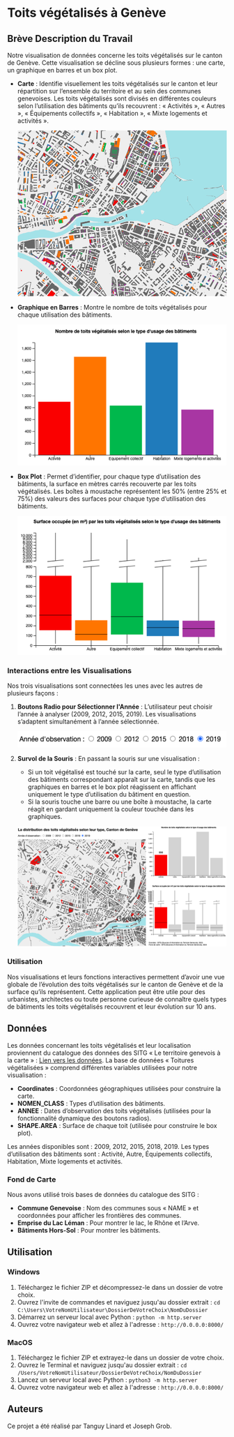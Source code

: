 # Toits végétalisés à Genève

## Brève Description du Travail
Notre visualisation de données concerne les toits végétalisés sur le canton de Genève. Cette visualisation se décline sous plusieurs formes : une carte, un graphique en barres et un box plot. 

- **Carte** : Identifie visuellement les toits végétalisés sur le canton et leur répartition sur l’ensemble du territoire et au sein des communes genevoises. Les toits végétalisés sont divisés en différentes couleurs selon l’utilisation des bâtiments qu’ils recouvrent : « Activités », « Autres », « Équipements collectifs », « Habitation », « Mixte logements et activités ».

    ![Capture d'écran de la carte](images/map.png)
  
- **Graphique en Barres** : Montre le nombre de toits végétalisés pour chaque utilisation des bâtiments.

    ![Capture d'écran de la du graphique en barres](images/barplot.png)
  
- **Box Plot** : Permet d’identifier, pour chaque type d’utilisation des bâtiments, la surface en mètres carrés recouverte par les toits végétalisés. Les boîtes à moustache représentent les 50% (entre 25% et 75%) des valeurs des surfaces pour chaque type d’utilisation des bâtiments.

    ![Capture d'écran du box plot](images/boxplot.png)

### Interactions entre les Visualisations
Nos trois visualisations sont connectées les unes avec les autres de plusieurs façons :

1. **Boutons Radio pour Sélectionner l'Année** : L’utilisateur peut choisir l’année à analyser (2009, 2012, 2015, 2019). Les visualisations s’adaptent simultanément à l’année sélectionnée.

    ![Capture d'écran des boutons radio](images/radio-button.png)
   
2. **Survol de la Souris** : En passant la souris sur une visualisation :
   - Si un toit végétalisé est touché sur la carte, seul le type d’utilisation des bâtiments correspondant apparaît sur la carte, tandis que les graphiques en barres et le box plot réagissent en affichant uniquement le type d’utilisation du bâtiment en question.
   - Si la souris touche une barre ou une boîte à moustache, la carte réagit en gardant uniquement la couleur touchée dans les graphiques.

   ![Capture d'écran du survol de souris](images/mouseover.png)

### Utilisation
Nos visualisations et leurs fonctions interactives permettent d’avoir une vue globale de l’évolution des toits végétalisés sur le canton de Genève et de la surface qu’ils représentent. Cette application peut être utile pour des urbanistes, architectes ou toute personne curieuse de connaître quels types de bâtiments les toits végétalisés recouvrent et leur évolution sur 10 ans.

## Données
Les données concernant les toits végétalisés et leur localisation proviennent du catalogue des données des SITG « Le territoire genevois à la carte » : [Lien vers les données](https://ge.ch/sitg/sitg_catalog/sitg_donnees?keyword=&geodataid=7176&topic=tous&service=tous&datatype=tous&distribution=tous&sort=auto). La base de données « Toitures végétalisées » comprend différentes variables utilisées pour notre visualisation :

- **Coordinates** : Coordonnées géographiques utilisées pour construire la carte.
- **NOMEN_CLASS** : Types d’utilisation des bâtiments.
- **ANNEE** : Dates d’observation des toits végétalisés (utilisées pour la fonctionnalité dynamique des boutons radios).
- **SHAPE.AREA** : Surface de chaque toit (utilisée pour construire le box plot).

Les années disponibles sont : 2009, 2012, 2015, 2018, 2019. Les types d’utilisation des bâtiments sont : Activité, Autre, Équipements collectifs, Habitation, Mixte logements et activités.

### Fond de Carte
Nous avons utilisé trois bases de données du catalogue des SITG :
- **Commune Genevoise** : Nom des communes sous « NAME » et coordonnées pour afficher les frontières des communes.
- **Emprise du Lac Léman** : Pour montrer le lac, le Rhône et l’Arve.
- **Bâtiments Hors-Sol** : Pour montrer les bâtiments.

## Utilisation
### Windows
1. Téléchargez le fichier ZIP et décompressez-le dans un dossier de votre choix.
2. Ouvrez l'invite de commandes et naviguez jusqu'au dossier extrait : `cd C:\Users\VotreNomUtilisateur\DossierDeVotreChoix\NomDuDossier`
3. Démarrez un serveur local avec Python : `python -m http.server`
4. Ouvrez votre navigateur web et allez à l'adresse : `http://0.0.0.0:8000/`

### MacOS
1. Téléchargez le fichier ZIP et extrayez-le dans un dossier de votre choix.
2. Ouvrez le Terminal et naviguez jusqu'au dossier extrait : `cd /Users/VotreNomUtilisateur/DossierDeVotreChoix/NomDuDossier`
3. Lancez un serveur local avec Python : `python3 -m http.server`
4. Ouvrez votre navigateur web et allez à l'adresse : `http://0.0.0.0:8000/`

## Auteurs 
Ce projet a été réalisé par Tanguy Linard et Joseph Grob. 
